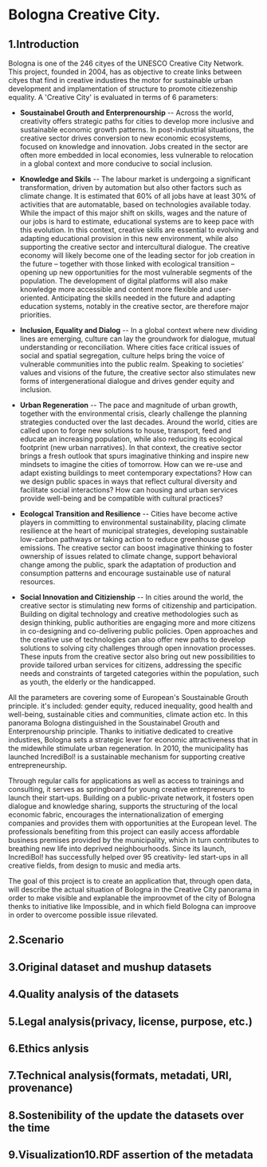 # Bologna Creative City.

## 1.Introduction

Bologna is one of the 246 cityes of the UNESCO Creative City Network. This project, founded in 2004, has as objective to create links between cityes that find in creative industires the motor for sustainable urban development and implamentation of structure to promote citiezenship equality. A 'Creative City' is evaluated in terms of 6 parameters: 

* **Soustainabel Grouth and Enterprenourship** -- Across the world, creativity offers strategic paths for cities to develop more inclusive and sustainable economic growth patterns. In post-industrial situations, the creative sector drives conversion to new economic ecosystems, focused on knowledge and innovation. Jobs created in the sector are often more embedded in local economies, less vulnerable to relocation in a global context and more conducive to social inclusion.

* **Knowledge and Skils** -- The labour market is undergoing a significant transformation, driven by automation but also other factors such as climate change. It is estimated that 60% of all jobs have at least 30% of activities that are automatable, based on technologies available today. While the impact of this major shift on skills, wages and the nature of our jobs is hard to estimate, educational systems are to keep pace with this evolution. In this context, creative skills are essential to evolving and adapting educational provision in this new environment, while also supporting the creative sector and intercultural dialogue. The creative economy will likely become one of the leading sector for job creation in the future – together with those linked with ecological transition – opening up new opportunities for the most vulnerable segments of the population. The development of digital platforms will also make knowledge more accessible and content more flexible and user-oriented. Anticipating the skills needed in the future and adapting education systems, notably in the creative sector, are therefore major priorities.

* **Inclusion, Equality and Dialog** -- In a global context where new dividing lines are emerging, culture can lay the groundwork for dialogue, mutual understanding or reconciliation. Where cities face critical issues of social and spatial segregation, culture helps bring the voice of vulnerable communities into the public realm. Speaking to societies’ values and visions of the future, the creative sector also stimulates new forms of intergenerational dialogue and drives gender equity and inclusion.

* **Urban Regeneration** -- The pace and magnitude of urban growth, together with the environmental crisis, clearly challenge the planning strategies conducted over the last decades. Around the world, cities are called upon to forge new solutions to house, transport, feed and educate an increasing population, while also reducing its ecological footprint (new urban narratives). In that context, the creative sector brings a fresh outlook that spurs imaginative thinking and inspire new mindsets to imagine the cities of tomorrow. How can we re-use and adapt existing buildings to meet contemporary expectations? How can we design public spaces in ways that reflect cultural diversity and facilitate social interactions? How can housing and urban services provide well-being and be compatible with cultural practices?

* **Ecologcal Transition and Resilience** -- Cities have become active players in committing to environmental sustainability, placing climate resilience at the heart of municipal strategies, developing sustainable low-carbon pathways or taking action to reduce greenhouse gas emissions. The creative sector can boost imaginative thinking to foster ownership of issues related to climate change, support behavioral change among the public, spark the adaptation of production and consumption patterns and encourage sustainable use of natural resources.

* **Social Innovation and Citizienship** -- In cities around the world, the creative sector is stimulating new forms of citizenship and participation. Building on digital technology and creative methodologies such as design thinking, public authorities are engaging more and more citizens in co-designing and co-delivering public policies. Open approaches and the creative use of technologies can also offer new paths to develop solutions to solving city challenges through open innovation processes. These inputs from the creative sector also bring out new possibilities to provide tailored urban services for citizens, addressing the specific needs and constraints of targeted categories within the population, such as youth, the elderly or the handicapped.

All the parameters are covering some of European's Soustainable Grouth principle. it's included: gender equity, reduced inequality, good health and well-being, sustainable cities and communities, climate action etc. In this panorama Bologna distinguished in the Soustainabel Grouth and Enterprenourship principle. Thanks to initiative dedicated to creative industires, Bologna sets a strategic lever for economic attractiveness that in the midewhile stimulate urban regeneration. In 2010, the municipality has launched IncrediBol! is a sustainable mechanism for supporting creative entrepreneurship.

Through regular calls for applications as well as access to trainings and consulting, it serves as springboard for young creative entrepreneurs to launch their start-ups. Building on a public-private network, it fosters open dialogue and knowledge sharing, supports the structuring of the local economic fabric, encourages the internationalization of emerging companies and provides them with opportunities at the European level. The professionals benefiting from this project can
easily access affordable business premises provided by the municipality, which in turn contributes to breathing new life into deprived neighbourhoods. Since its launch, IncrediBol! has successfully helped over 95 creativity- led start-ups in all creative fields, from design to music and media arts.

The goal of this project is to create an application that, through open data, will describe the actual situation of Bologna in the Creative City panorama in order to make visible and explanable the improovmet of the city of Bologna thenks to initiative like Impossible, and in which field Bologna can improove in order to overcome possible issue rilevated. 

## 2.Scenario 

## 3.Original dataset and mushup datasets 

## 4.Quality analysis of the datasets 

## 5.Legal analysis(privacy, license, purpose, etc.)

## 6.Ethics anlysis

## 7.Technical analysis(formats, metadati, URI, provenance)

## 8.Sostenibility of the update the datasets over the time 

## 9.Visualization10.RDF assertion of the metadata
